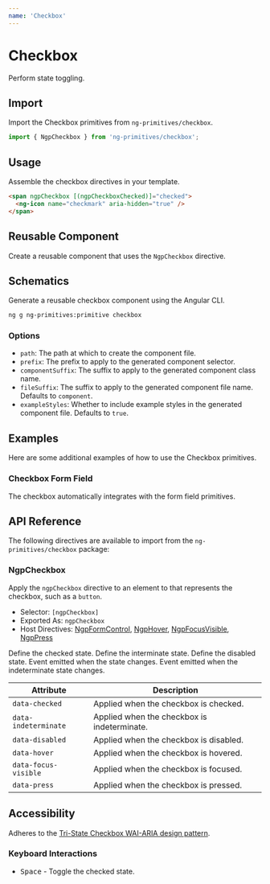```yaml
---
name: 'Checkbox'
---
```


# Checkbox

Perform state toggling.

<docs-example name="checkbox"></docs-example>

## Import

Import the Checkbox primitives from `ng-primitives/checkbox`.

```ts
import { NgpCheckbox } from 'ng-primitives/checkbox';
```

## Usage

Assemble the checkbox directives in your template.

```html
<span ngpCheckbox [(ngpCheckboxChecked)]="checked">
  <ng-icon name="checkmark" aria-hidden="true" />
</span>
```

## Reusable Component

Create a reusable component that uses the `NgpCheckbox` directive.

<docs-snippet name="checkbox"></docs-snippet>

## Schematics

Generate a reusable checkbox component using the Angular CLI.

```bash npm
ng g ng-primitives:primitive checkbox
```

### Options

- `path`: The path at which to create the component file.
- `prefix`: The prefix to apply to the generated component selector.
- `componentSuffix`: The suffix to apply to the generated component class name.
- `fileSuffix`: The suffix to apply to the generated component file name. Defaults to `component`.
- `exampleStyles`: Whether to include example styles in the generated component file. Defaults to `true`.

## Examples

Here are some additional examples of how to use the Checkbox primitives.

### Checkbox Form Field

The checkbox automatically integrates with the form field primitives.

<docs-example name="checkbox-form-field"></docs-example>

## API Reference

The following directives are available to import from the `ng-primitives/checkbox` package:

### NgpCheckbox

Apply the `ngpCheckbox` directive to an element to that represents the checkbox, such as a `button`.

- Selector: `[ngpCheckbox]`
- Exported As: `ngpCheckbox`
- Host Directives: [NgpFormControl](/primitives/form-field), [NgpHover](/interactions/hover), [NgpFocusVisible](/interactions/focus-visible), [NgpPress](/interactions/press)

<prop-details name="ngpCheckboxChecked" type="boolean" default="false">
  Define the checked state.
</prop-details>

<prop-details name="ngpCheckboxIndeterminate" type="boolean" default="false">
  Define the interminate state.
</prop-details>

<prop-details name="ngpCheckboxDisabled" type="boolean" default="false">
  Define the disabled state.
</prop-details>

<prop-details name="ngpCheckboxCheckedChange" type="boolean">
  Event emitted when the state changes.
</prop-details>

<prop-details name="ngpCheckboxIndeterminateChange" type="boolean">
  Event emitted when the indeterminate state changes.
</prop-details>

| Attribute            | Description                                 |
| -------------------- | ------------------------------------------- |
| `data-checked`       | Applied when the checkbox is checked.       |
| `data-indeterminate` | Applied when the checkbox is indeterminate. |
| `data-disabled`      | Applied when the checkbox is disabled.      |
| `data-hover`         | Applied when the checkbox is hovered.       |
| `data-focus-visible` | Applied when the checkbox is focused.       |
| `data-press`         | Applied when the checkbox is pressed.       |

## Accessibility

Adheres to the [Tri-State Checkbox WAI-ARIA design pattern](https://www.w3.org/WAI/ARIA/apg/patterns/checkbox).

### Keyboard Interactions

- <kbd>Space</kbd> - Toggle the checked state.
